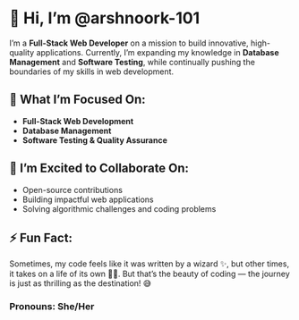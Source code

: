 # 👋 Hi, I’m @arshnoork-101

I’m a **Full-Stack Web Developer** on a mission to build innovative, high-quality applications. Currently, I’m expanding my knowledge in **Database Management** and **Software Testing**, while continually pushing the boundaries of my skills in web development.

## 🌟 What I’m Focused On:
- **Full-Stack Web Development**  
- **Database Management**  
- **Software Testing & Quality Assurance**

## 🤝 I’m Excited to Collaborate On:
- Open-source contributions  
- Building impactful web applications  
- Solving algorithmic challenges and coding problems  

## ⚡ Fun Fact:
Sometimes, my code feels like it was written by a wizard ✨, but other times, it takes on a life of its own 🧙‍♀️. But that’s the beauty of coding — the journey is just as thrilling as the destination! 😅

### Pronouns: She/Her
